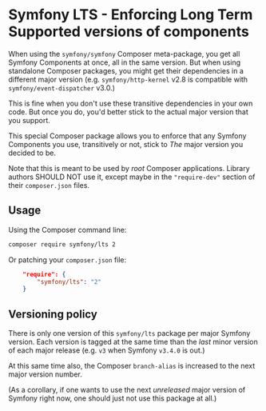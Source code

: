 Symfony LTS - Enforcing Long Term Supported versions of components
==================================================================

When using the `symfony/symfony` Composer meta-package, you get all Symfony
Components at once, all in the same version. But when using standalone Composer
packages, you might get their dependencies in a different major version (e.g.
`symfony/http-kernel` v2.8 is compatible with `symfony/event-dispatcher` v3.0.)

This is fine when you don't use these transitive dependencies in your own code.
But once you do, you'd better stick to the actual major version that you support.

This special Composer package allows you to enforce that any Symfony Components
you use, transitively or not, stick to *The* major version you decided to be.

Note that this is meant to be used by *root* Composer applications. Library
authors SHOULD NOT use it, except maybe in the `"require-dev"` section of their
`composer.json` files.

Usage
-----

Using the Composer command line:
```sh
composer require symfony/lts 2
```

Or patching your `composer.json` file:
```json
    "require": {
        "symfony/lts": "2"
    }
```

Versioning policy
------------------

There is only one version of this `symfony/lts` package per major Symfony version.
Each version is tagged at the same time than the *last* minor version of
each major release (e.g. `v3` when Symfony `v3.4.0` is out.)

At this same time also, the Composer `branch-alias` is increased to the next
major version number.

(As a corollary, if one wants to use the next *unreleased* major version of Symfony
right now, one should just not use this package at all.)
